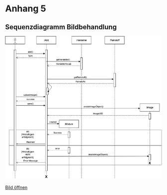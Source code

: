 # Anhang 5 

## Sequenzdiagramm Bildbehandlung 

![Sequenzdiagramm Bildbehandlung](images/bildhandling.png "Sequenzdiagramm Bildbehandlung")

[Bild öffnen](https://doku.educorvi.de/wissensartikel/abbildungen-emissionsarme-produkte/bildhandling.png/image_view_fullscreen)
